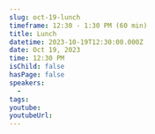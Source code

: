 ```yaml
---
slug: oct-19-lunch
timeframe: 12:30 - 1:30 PM (60 min)
title: Lunch
datetime: 2023-10-19T12:30:00.000Z
date: Oct 19, 2023
time: 12:30 PM
isChild: false
hasPage: false
speakers:
  -
tags:
youtube:
youtubeUrl:
---
```

